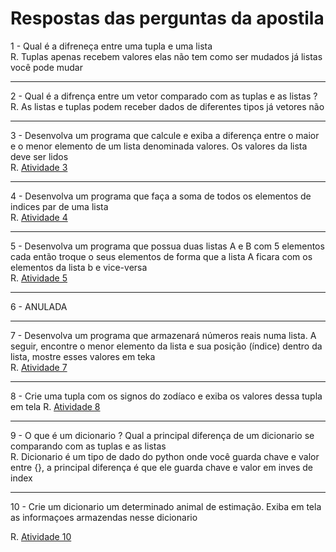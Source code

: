 # Respostas das perguntas da apostila

1 - Qual é a difreneça entre uma tupla e uma lista<br/>
R. Tuplas apenas recebem valores elas não tem como ser mudados já listas você pode mudar

<hr/>

2 - Qual é a difrença entre um vetor comparado com as tuplas e as listas ?<br/>
R. As listas e tuplas podem receber dados de diferentes tipos já vetores não

<hr/>

3 - Desenvolva um programa que calcule e exiba a diferença entre o maior e o menor elemento de um lista denominada valores. Os valores da lista deve ser lidos<br/>
R.  <a href="https://github.com/joaovtk/proz-course/blob/main/Python/ListasTuplas/Exe01.py">Atividade 3</a>

<hr/>

4 - Desenvolva um programa que faça a soma de todos os elementos de indices par de uma lista<br/> 
R. <a href="https://github.com/joaovtk/proz-course/blob/main/Python/Lista/sTuplas/Exe02.py">Atividade 4</a>

<hr/>

5 - Desenvolva um programa que possua duas listas A e B com 5 elementos cada então troque o seus elementos de forma que a lista A ficara com os elementos da lista b e vice-versa<br/>
R. <a href="https://github.com/joaovtk/proz-course/blob/main/Python/ListasTuplas/Exe03.py">Atividade 5</a>

<hr/>

6 - ANULADA

<hr/>

7 - Desenvolva um programa que armazenará números reais numa lista. A seguir, encontre o menor elemento da lista e sua posição (índice) dentro da lista, mostre esses valores em teka<br/>
R. <a href="https://github.com/joaovtk/proz-course/blob/main/Python/ListasTuplas/Exe05.py">Atividade 7</a>

<hr/>

8 - Crie uma tupla com os signos do zodíaco e exiba os valores dessa tupla em tela
R. <a href="https://github.com/joaovtk/proz-course/blob/main/Python/ListasTuplas/Exe06.py">Atividade 8</a>

<hr/>

9 - O que é um dicionario ? Qual a principal diferença de um dicionario se comparando com as tuplas e as listas <br/>
R. Dicionario é um tipo de dado do python onde você guarda chave e valor entre {}, a principal diferença é que ele guarda chave e valor em inves de index

<hr/>

10 - Crie um dicionario um determinado animal de estimação. Exiba em tela as informaçoes armazendas nesse dicionario<br/>

R. <a href="https://github.com/joaovtk/proz-course/blob/main/Python/ListasTuplas/Exe08.py">Atividade 10</a>
